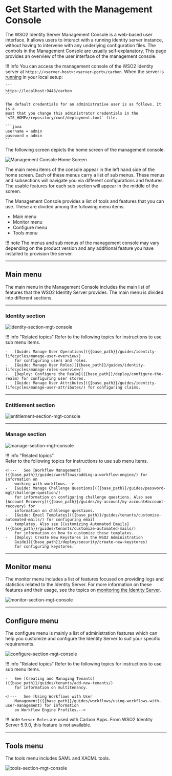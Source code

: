# Get Started with the Management Console

The WSO2 Identity Server Management Console is a web-based user
interface. It allows users to interact with a running identity server
instance, without having to intervene with any underlying
configuration files. The controls in the Management Console are usually
self-explanatory. This page provides an overview of the user interface of the 
management console. 

!!! Info 
    You can access the management console of the WSO2 Identity
    server at `https://<server-host>:<server-port>/carbon`. When the server
    is [running]({{base_path}}/deploy/get-started/run-the-product) in your local setup:
            
    ```
    https://localhost:9443/carbon
    ```

    The default credentials for an administrative user is as follows. It is a
    must that you change this administrator credentials in the `<IS_HOME>/repository/conf/deployment.toml` file.
    
    ```java
    username = admin
    password = admin
    ```

The following screen depicts the home screen of the management console.

![Management Console Home Screen]({{base_path}}/assets/img/deploy/server_home_management_console.png)

The main menu items of the console appear in the left hand side of the 
home screen. Each of these menus carry a list of sub menus. These menus and subsections will 
navigate you via different configurations and features. The usable features for each
sub section will appear in the middle of the screen. 

The Management Console provides a list of tools and
features that you can use. These are divided among the following menu items.

-   Main menu
-   Monitor menu
-   Configure menu
-   Tools menu

!!! note
    The menus and sub menus of the management console may vary depending on the 
    product version and any additional feature you have installed to provision the
    server.

---

## Main menu

The main menu in the Management Console includes the main list of
features that the WSO2 Identity Server provides. The main menu is
divided into different sections.

---

### Identity section

![identity-section-mgt-console]({{base_path}}/assets/img/deploy/identity-section-mgt-console.png)

!!! info "Related topics"
    Refer to the following topics for instructions to use sub menu items.
    
    -   [Guide: Manage User Operations]({{base_path}}/guides/identity-lifecycles/manage-user-overview/) 
        for configuring users and roles. 
    -   [Guide: Manage User Roles]({{base_path}}/guides/identity-lifecycles/manage-roles-overview/)
    -   [Deploy: Configure the Realm]({{base_path}}/deploy/configure-the-realm) for configuring user stores.
    -   [Guide: Manage User Attributes]({{base_path}}/guides/identity-lifecycles/manage-user-attributes/) for configuring claims.

---

### Entitlement section

![entitlement-section-mgt-console]({{base_path}}/assets/img/deploy/entitlement-section-mgt-console.png)

<!--!!! info "Related topics"
    Refer to the following topics for instructions to use sub menu items.
    
    -   See [Configuring the Policy Administration Point](TO-DO:{{base_path}}/learn/configuring-the-policy-administration-point) 
        for configuring the policy administration point.
    -   See [Configuring the Policy Decision Point](TO-DO:{{base_path}}/learn/configuring-the-policy-decision-point) 
        for configuring the policy decision point.-->

---

### Manage section

![manage-section-mgt-console]({{base_path}}/assets/img/deploy/manage-section-mgt-console.png)

!!! info "Related topics"  
    Refer to the following topics for instructions to use sub menu items.

    <!---   See [Workflow Management]({{base_path}}/guides/workflows/adding-a-workflow-engine/) for information on
        working with workflows.-->
    -   [Guide: Manage Challenge Questions]({{base_path}}/guides/password-mgt/challenge-question/)
        for information on configuring challenge questions. Also see [Account Recovery]({{base_path}}/guides/my-account/my-account#account-recovery) for
        information on challenge questions.
    -   [Guide: Email Templates]({{base_path}}/guides/tenants/customize-automated-mails/) for configuring email
        templates. Also see [Customizing Automated Emails]({{base_path}}/guides/tenants/customize-automated-mails/)
        for information on how to customize these templates.
    -   [Deploy: Create New Keystores in the WSO2 Administration
        Guide]({{base_path}}/deploy/security/create-new-keystores)
        for configuring keystores.

---

## Monitor menu

The monitor menu includes a list of features focused on providing logs
and statistics related to the Identity Server. For more
information on these features and their usage, see the topics on
[monitoring the Identity Server]({{base_path}}/deploy/monitor/monitor-the-identity-server).


![monitor-section-mgt-console]({{base_path}}/assets/img/deploy/monitor-section-mgt-console.png)

---

## Configure menu

The configure menu is mainly a list of administration features which can
help you customize and configure the Identity Server to suit your
specific requirements.

![configure-section-mgt-console]({{base_path}}/assets/img/deploy/configure-section-mgt-console.png)

!!! info "Related topics"
    Refer to the following topics for instructions to use sub menu items.

    -   See [Creating and Managing Tenants]({{base_path}}/guides/tenants/add-new-tenants/)
        for information on multitenancy.

    <!---   See [Using Workflows with User
        Management]({{base_path}}/guides/workflows/using-workflows-with-user-management) for information
        on Workflow Engine Profiles.-->
    

!!! note
    `Server Roles` are used with Carbon Apps. From WSO2 Identity Server 5.9.0, this feature is not available.

---

## Tools menu

The tools menu includes SAML and XACML tools.


![tools-section-mgt-console]({{base_path}}/assets/img/deploy/tools-section-mgt-console.png)